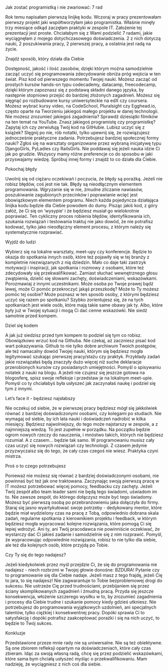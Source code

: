 Jak zostać programistką i nie zwariować: 7 rad

Rok temu napisałam pierwszą linijkę kodu. Wczoraj w pracy prezentowałam pierwszy projekt jaki współtworzyłam jako programistka. Właśnie minęły trzy miesiące odkąd zaczęłam praktyki w zespole IT. Założenie tej prezentacji jest proste. Chciałabym się z Wami podzielić 7 radami, jakie wyciągnęłam z mojego dotychczasowego doświadczenia. 2 z nich dotyczą nauki, 2 poszukiwania pracy, 2 pierwszej pracy, a ostatnia jest radą na życie.

Znajdź sposób, który działa dla Ciebie

Dostępność, jakość i ilość zasobów, dzięki którym można samodzielnie zacząć uczyć się programowania zdecydowanie obniża próg wejścia w ten świat. Pisz kod od pierwszego momentu Twojej nauki. Możesz zacząć od prostych kursów hands-on typu codecademy, datacamp, freecodecamp, dzięki którym zapoznasz się z podstawą składni danego języka, by następnie stopniowo przejść do bardziej złożonych zagadnień. Możesz się sięgnąć po rozbudowane kursy uniwersyteckie na edX czy coursera. Możesz wybrać kursy video, na CodeSchool, Pluralsight czy Egghead.io, często oparte na Tworzeniu jakiegoś małego projektu w danej technologii. Nie możesz zrozumieć jakiegoś zagadnienia? Sprawdź dziesiątki filmików na ten temat na YouTube. Znasz jakiegoś programistę czy programistkę? Zapytaj ich czy zerwiułują Twój kod na GitHubie. Lubisz uczyć się z książek? SIęgnij po nie, rób notatki, tylko upewnij się, że rozwiązujesz jednocześnie praktyczne zadania. Potrzebujesz bardziej społecznej formy nauki? Zgłoś się na warsztaty organizowane przez wybraną inicjatywę typu DjangoGirls, PyLadies czy RailsGirls. Nie poddawaj się jeżeli nauka idzie Ci jak po grudzie. Wszyscy mamy różne preferencje co do sposobu w jaki przyswajamy wiedzę. Spróbuj innej formy i znajdź to co działa dla Ciebie.
	 
Pokochaj błędy

Uwolnij się od ciężaru oczekiwań i poczucia, że błędy są porażką. Jeżeli nie robisz błędów, coś jest nie tak. Błędy są nieodłącznym elementem programowania. Wgryzanie się w nie, żmudne zliczanie nawiasów, poszukiwanie zagubionych przecinków i poprawianie wcięć jest obowiązkowym elementem programu. Niech każda pojedyncza działająca linijka kodu będzie dla Ciebie powodem do dumy. Pisząc jakiś kod, z góry załóż, że Ci się on ‘wysypie’ i że będziesz musiał go wielokrotnie poprawiać. Ten cykliczny proces robienia błędów, identyfikowania ich, szukania rozwiązań i testowania traktuj nie jako dowód, że nie potrafisz kodować, tylko jako nieodłączny element procesu, z którym należy się systematycznie rozprawiać.

Wyjdź do ludzi

Wybierz się na lokalne warsztaty, meet-upy czy konferencje. Będzie to okazja do spotkania innych osób, które też pojawiły się w tej branży z kompletnie niezwiązanych z nią dziedzin. Mało co daje taki zastrzyk motywacji i inspiracji, jak spotkania i rozmowy z osobami, które też zdecydowały się przekwalifikować. Zamiast słuchać wewnętrznego głosu zwątpienia, dzielić się słowami zachęty, doświadczeniami, wskazówkami. Porozmawiaj z innymi uczestnikami. Może osoba po Twoje prawej bądź lewej, może Ci pomóc przekroczyć jakąś przeszkodę? Może to Ty możesz pomóc tej osobie? Może poznasz w ten sposób osoby, z którymi będziesz uczyć się razem po spotkaniu? Szybko zorientujesz się, że na tych spotkaniach jest wiele osób, które mają takie same obawy jak ty. Albo, które były już w Twojej sytuacji i mogą Ci dać cenne wskazówki. Nie siedź samotnie przed kompem.

Dziel się kodem

A jak już siedzisz przed tym kompem to podziel się tym co robisz. Obowiązkowo wrzuć kod na Githuba. Nie czekaj, aż zaczniesz pisać kod wart pokazywania. Github to nie tylko dobre archiwum Twoich postępów, ale też namacalny dowód Twojej nauki, którym się będziesz mogła legitymować szukając pierwszej pracy/stażu czy praktyk. Przykłady zadań jakie rozwiązałaś będą znaczyły dużo więcej niż suche deklaracje przerobionych kursów czy posiadanych umiejętności. Pomyśl o spisywaniu notatek z nauki na blogu. A jeżeli nie czujesz się jeszcze gotowa na blogosferę, spisz swoje refleksje i przedstaw je na lokalnym meet-upie. Pomyśl co ty chciałabyś była usłyszeć jak zaczynałaś naukę i podziel się tym z innymi.

Let’s face it - będziesz najsłabszy

Nie oczekuj od siebie, że w pierwszej pracy będziesz mógł się jakkolwiek równać z bardziej doświadczonymi osobami, czy kolegami po studiach. Nie wymagaj od siebie, by ich lata nauki i doświadczeń nadrobić w kilka miesięcy. Będziesz najwolniejszy, do tego może najstarszy w zespole, a z najmniejszą wiedzą.  To jest zupełnie w porządku. Na początku będzie ogrom nowych rzeczy do nauczenia, i mnóstwo takich, których nie będziesz rozumiał. A z czasem… będzie tak samo. W programowaniu musisz cały czas uczyć się nowych rozwiązań czy technologii. Z czasem jedynie przyzwyczaisz się do tego, że cały czas czegoś nie wiesz. Praktyka czyni mistrza.

Proś o to czego potrzebujesz

Ponieważ nie możesz się równać z bardziej doświadczonymi osobami, nie powinnaś być też jak one traktowana. Zaczynając swoją pierwszą pracę w IT możesz potrzebować więcej pomocy, feedbacku czy zachęty. Jeżeli Twój zespół albo team leader sami nie będą tego świadomi, uświadom im to. Nie zawsze zespół, do którego dołączysz może być tego świadomy. Możesz być pierwszą osobą po przebranżowieniu jaka dołączyła do firmy. Staraj się jasno wyartykułować swoje potrzeby - dedykowany mentor, które będzie miał wydzielony czas na pracę z Tobą, odpowiednio dobrana skala zadań, regularne spotkania z kierownikiem projektu i feedback, w którym będziesz mogła wypracować kolejne rozwiązania, które pomogą Ci się lepiej wdrożyć. Ani ty, ani Twój pracodawca nie powinniście oczekiwać, że wystarczy dać Ci jakieś zadanie i samodzielnie się z nim rozprawić. Pomyśl, że wypracowując odpowiednie rozwiązania, robisz to nie tylko dla siebie, ale też dla kolejnych osób, które przyjdą po Tobie.

Czy Ty się do tego nadajesz?

Jeżeli kiedykolwiek przez myśl przejdzie Ci, że się do programowania nie nadajesz - niech rozbrzmi w Twojej głowie donośne: BZDURA! Pytanie czy to programowanie się dla Ciebie nadaje. Jeżeli masz z tego frajdę, jeżeli Cię to jara, to się nadajesz! Nie zagwarantuje to Tobie bezproblemowej drogi do sukcesu. Nie ustrzeże Cię przed trudnościami, przebijaniem się przez ściany skomplikowanych zagadnień i żmudną pracą. Przyda się jeszcze konsekwencja, włożenie szczerego wysiłku w to, by zrozumieć zagadnienia i procesy dla Ciebie trudne i szukanie pomocy kiedy gdzieś utkniesz. Nie potrzebujesz do programowania wyjątkowych uzdolnień, ani specjalnych talentów, tylko ciężkiej i konsekwentnej pracy. Dopóki sprawia Ci to satysfakcję i dopóki potrafisz zaakceptować porażki i się na nich uczyć, to będzie to Twój sukces.

Konkluzje

Przedstawione przeze mnie rady nie są uniwersalne. Nie są też obiektywne. Są one zbiorem refleksji opartym na doświadczeniach, które cały czas zbieram. Idąc za swoją własną radą, chcę się przez podzielić wskazówkami, które sama bym chciałą usłyszeć myśląc o przekwalifikowaniu. Mam nadzieję, że wyciągniesz z nich coś dla siebie.
